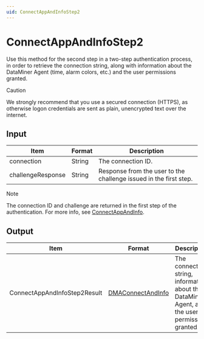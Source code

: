 ```yaml
---
uid: ConnectAppAndInfoStep2
---
```


# ConnectAppAndInfoStep2

Use this method for the second step in a two-step authentication process, in order to retrieve the connection string, along with information about the DataMiner Agent (time, alarm colors, etc.) and the user permissions granted.

> [!CAUTION]
> We strongly recommend that you use a secured connection (HTTPS), as otherwise logon credentials are sent as plain, unencrypted text over the internet.

## Input

| Item              | Format | Description                                                       |
|-------------------|--------|-------------------------------------------------------------------|
| connection        | String | The connection ID.                                                |
| challengeResponse | String | Response from the user to the challenge issued in the first step. |

> [!NOTE]
> The connection ID and challenge are returned in the first step of the authentication. For more info, see [ConnectAppAndInfo](xref:ConnectAppAndInfo).

## Output

| Item | Format | Description |
|--|--|--|
| ConnectAppAndInfoStep2Result | [DMAConnectAndInfo](xref:DMAConnectAndInfo) | The connection string, information about the DataMiner Agent, and the user permissions granted. |
